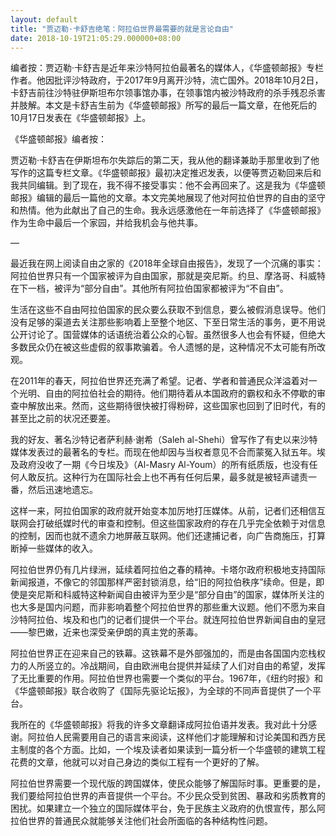 ```yaml
---
layout: default
title: "贾迈勒·卡舒吉绝笔：阿拉伯世界最需要的就是言论自由"
date: 2018-10-19T21:05:29.000000+08:00
---
```


编者按：贾迈勒·卡舒吉是近年来沙特阿拉伯最著名的媒体人，《华盛顿邮报》专栏作者。他因批评沙特政府，于2017年9月离开沙特，流亡国外。2018年10月2日，卡舒吉前往沙特驻伊斯坦布尔领事馆办事，在领事馆内被沙特政府的杀手残忍杀害并肢解。本文是卡舒吉生前为《华盛顿邮报》所写的最后一篇文章，在他死后的10月17日发表在《华盛顿邮报》上。

《华盛顿邮报》编者按：

贾迈勒·卡舒吉在伊斯坦布尔失踪后的第二天，我从他的翻译兼助手那里收到了他写作的这篇专栏文章。《华盛顿邮报》最初决定推迟发表，以便等贾迈勒回来后和我共同编辑。到了现在，我不得不接受事实：他不会再回来了。这是我为《华盛顿邮报》编辑的最后一篇他的文章。本文完美地展现了他对阿拉伯世界的自由的坚守和热情。他为此献出了自己的生命。我永远感激他在一年前选择了《华盛顿邮报》作为生命中最后一个家园，并给我机会与他共事。

—

最近我在网上阅读自由之家的《2018年全球自由报告》，发现了一个沉痛的事实：阿拉伯世界只有一个国家被评为自由国家，那就是突尼斯。约旦、摩洛哥、科威特在下一档，被评为“部分自由”。其他所有阿拉伯国家都被评为“不自由”。

生活在这些不自由阿拉伯国家的民众要么获取不到信息，要么被假消息误导。他们没有足够的渠道去关注那些影响着上至整个地区、下至日常生活的事务，更不用说公开讨论了。国营媒体的话语统治着公众的心智。虽然很多人也会有怀疑，但绝大多数民众仍在被这些虚假的叙事欺骗着。令人遗憾的是，这种情况不太可能有所改观。

在2011年的春天，阿拉伯世界还充满了希望。记者、学者和普通民众洋溢着对一个光明、自由的阿拉伯社会的期待。他们期待着从本国政府的霸权和永不停歇的审查中解放出来。然而，这些期待很快被打得粉碎，这些国家也回到了旧时代，有的甚至比之前的状况还要差。

我的好友、著名沙特记者萨利赫·谢希（Saleh al-Shehi）曾写作了有史以来沙特媒体发表过的最著名的专栏。而现在他却因与当权者意见不合而蒙冤入狱五年。埃及政府没收了一期《今日埃及》（Al-Masry Al-Youm）的所有纸质版，也没有任何人敢反抗。这种行为在国际社会上也不再有任何后果，最多就是被轻声谴责一番，然后迅速地遗忘。

这样一来，阿拉伯国家的政府就开始变本加厉地打压媒体。从前，记者们还相信互联网会打破纸媒时代的审查和控制。但这些国家政府的存在几乎完全依赖于对信息的控制，因而也就不遗余力地屏蔽互联网。他们还逮捕记者，向广告商施压，打算断掉一些媒体的收入。

阿拉伯世界仍有几片绿洲，延续着阿拉伯之春的精神。卡塔尔政府积极地支持国际新闻报道，不像它的邻国那样严密封锁消息，给“旧的阿拉伯秩序”续命。但是，即使是突尼斯和科威特这种新闻自由被评为至少是“部分自由”的国家，媒体所关注的也大多是国内问题，而非影响着整个阿拉伯世界的那些重大议题。他们不愿为来自沙特阿拉伯、埃及和也门的记者们提供一个平台。就连阿拉伯世界新闻自由的皇冠——黎巴嫩，近来也深受亲伊朗的真主党的荼毒。

阿拉伯世界正在迎来自己的铁幕。这铁幕不是外部强加的，而是由各国国内恋栈权力的人所竖立的。冷战期间，自由欧洲电台提供并延续了人们对自由的希望，发挥了无比重要的作用。阿拉伯世界也需要一个类似的平台。1967年，《纽约时报》和《华盛顿邮报》联合收购了《国际先驱论坛报》，为全球的不同声音提供了一个平台。

我所在的《华盛顿邮报》将我的许多文章翻译成阿拉伯语并发表。我对此十分感谢。阿拉伯人民需要用自己的语言来阅读，这样他们才能理解和讨论美国和西方民主制度的各个方面。比如，一个埃及读者如果读到一篇分析一个华盛顿的建筑工程花费的文章，他就可以对自己身边的类似工程有一个更好的了解。

阿拉伯世界需要一个现代版的跨国媒体，使民众能够了解国际时事。更重要的是，我们要给阿拉伯世界的声音提供一个平台。不少民众受到贫困、暴政和劣质教育的困扰。如果建立一个独立的国际媒体平台，免于民族主义政府的仇恨宣传，那么阿拉伯世界的普通民众就能够关注他们社会所面临的各种结构性问题。

